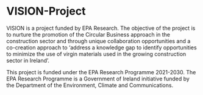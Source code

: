 # VISION-Project
VISION is a project funded by EPA Research.
The objective of the project is to nurture the promotion of the Circular Business approach in the construction sector and through unique collaboration opportunities and a co-creation approach to ‘address a knowledge gap to identify opportunities to minimize the use of virgin materials used in the growing construction sector in Ireland’.


This project is funded under the EPA Research Programme 2021-2030. The EPA Research Programme is a Government of Ireland initiative funded by the Department of the Environment, Climate and Communications.
